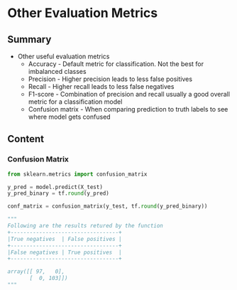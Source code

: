 # Other Evaluation Metrics

## Summary

- Other useful evaluation metrics
  - Accuracy - Default metric for classification. Not the best for imbalanced classes
  - Precision - Higher precision leads to less false positives
  - Recall - Higher recall leads to less false negatives
  - F1-score - Combination of precision and recall usually a good overall metric for a classification model
  - Confusion matrix - When comparing prediction to truth labels to see where model gets confused

## Content

### Confusion Matrix

```python
from sklearn.metrics import confusion_matrix

y_pred = model.predict(X_test)
y_pred_binary = tf.round(y_pred)

conf_matrix = confusion_matrix(y_test, tf.round(y_pred_binary))

"""
Following are the results retured by the function
+----------------------------------+
|True negatives  | False positives |
+----------------------------------+
|False negatives | True positives  |
+----------------------------------+

array([[ 97,   0],
       [  0, 103]])
"""
```
